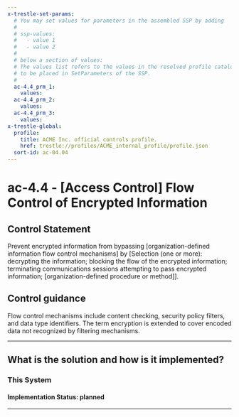```yaml
---
x-trestle-set-params:
  # You may set values for parameters in the assembled SSP by adding
  #
  # ssp-values:
  #   - value 1
  #   - value 2
  #
  # below a section of values:
  # The values list refers to the values in the resolved profile catalog, and the ssp-values represent new values
  # to be placed in SetParameters of the SSP.
  #
  ac-4.4_prm_1:
    values:
  ac-4.4_prm_2:
    values:
  ac-4.4_prm_3:
    values:
x-trestle-global:
  profile:
    title: ACME Inc. official controls profile.
    href: trestle://profiles/ACME_internal_profile/profile.json
  sort-id: ac-04.04
---
```


# ac-4.4 - \[Access Control\] Flow Control of Encrypted Information

## Control Statement

Prevent encrypted information from bypassing [organization-defined information flow control mechanisms] by [Selection (one or more): decrypting the information; blocking the flow of the encrypted information; terminating communications sessions attempting to pass encrypted information; [organization-defined procedure or method]].

## Control guidance

Flow control mechanisms include content checking, security policy filters, and data type identifiers. The term encryption is extended to cover encoded data not recognized by filtering mechanisms.

______________________________________________________________________

## What is the solution and how is it implemented?

<!-- For implementation status enter one of: implemented, partial, planned, alternative, not-applicable -->

<!-- Note that the list of rules under ### Rules: is read-only and changes will not be captured after assembly to JSON -->

### This System

<!-- Add implementation prose for the main This System component for control: ac-4.4 -->

#### Implementation Status: planned

______________________________________________________________________
